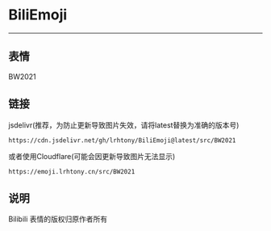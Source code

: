 # BiliEmoji
---
## 表情
BW2021
## 链接
jsdelivr(推荐，为防止更新导致图片失效，请将latest替换为准确的版本号)
```
https://cdn.jsdelivr.net/gh/lrhtony/BiliEmoji@latest/src/BW2021
```
或者使用Cloudflare(可能会因更新导致图片无法显示)
```
https://emoji.lrhtony.cn/src/BW2021
```
## 说明
Bilibili 表情的版权归原作者所有
